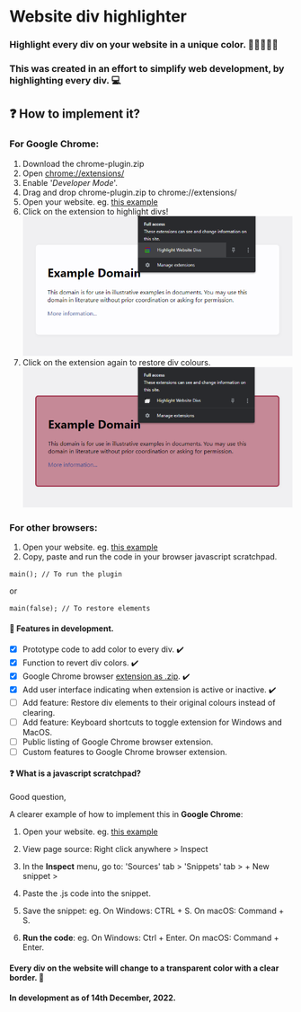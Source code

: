 # Website div highlighter

### Highlight every div on your website in a unique color. :closed_book::orange_book::ledger::green_book::blue_book:

### This was created in an effort to simplify web development, by highlighting every div. :computer:

## ❓ How to implement it?

### For Google Chrome:

1. Download the chrome-plugin.zip
2. Open [chrome://extensions/](chrome://extensions/)
3. Enable '_Developer Mode_'.
4. Drag and drop chrome-plugin.zip to chrome://extensions/
5. Open your website.
   eg. [this example](https://example.com/)
6. Click on the extension to highlight divs!
   ![Highlight elements](readme/step-1.png)
7. Click on the extension again to restore div colours.
   ![Restore elements](readme/step-2.png)

### For other browsers:

1. Open your website.
   eg. [this example](https://example.com/)
2. Copy, paste and run the code in your browser javascript scratchpad.

```
main(); // To run the plugin
```

or

```
main(false); // To restore elements
```

#### :arrow_up_small: Features in development.

- [x] Prototype code to add color to every div. :heavy_check_mark:
- [x] Function to revert div colors. :heavy_check_mark:
- [x] Google Chrome browser [extension as .zip](https://bashvlas.com/blog/install-chrome-extension-in-developer-mode/). :heavy_check_mark:
- [x] Add user interface indicating when extension is active or inactive. :heavy_check_mark:
- [ ] Add feature: Restore div elements to their original colours instead of clearing.
- [ ] Add feature: Keyboard shortcuts to toggle extension for Windows and MacOS.
- [ ] Public listing of Google Chrome browser extension.
- [ ] Custom features to Google Chrome browser extension.

#### ❓ What is a javascript scratchpad?

Good question,

A clearer example of how to implement this in **Google Chrome**:

1. Open your website.
   eg. [this example](https://example.com/)

2. View page source: Right click anywhere > Inspect

3. In the **Inspect** menu, go to:
   'Sources' tab \>
   'Snippets' tab \>
   \+ New snippet \>

4. Paste the .js code into the snippet.

5. Save the snippet:
   eg.
   On Windows: CTRL + S.
   On macOS: Command + S.

6. **Run the code**:
   eg.
   On Windows: Ctrl + Enter.
   On macOS: Command + Enter.

#### Every div on the website will change to a transparent color with a clear border. :rainbow:

#### In development as of 14th December, 2022.
